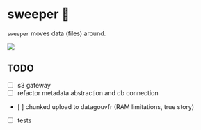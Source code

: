 # sweeper 🧹

`sweeper` moves data (files) around.

![](https://giphy.com/embed/kEWvxeoP9b1HShmFes)

## TODO

- [ ] s3 gateway
- [ ] refactor metadata abstraction and db connection
- [ ] chunked upload to datagouvfr (RAM limitations, true story)
- [ ] tests
